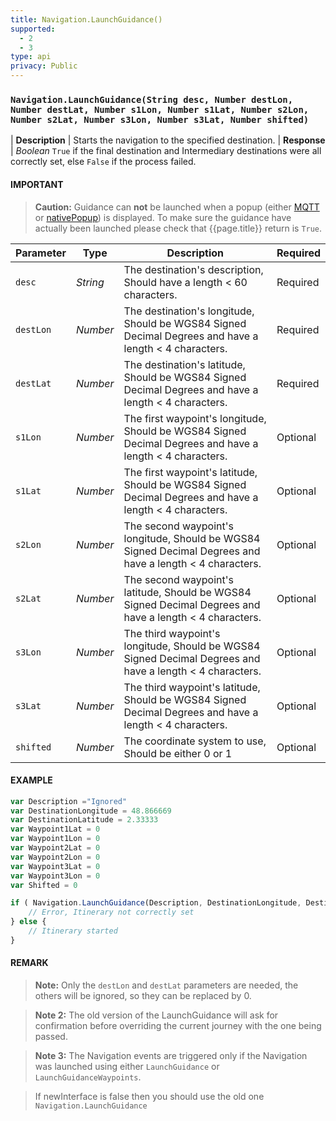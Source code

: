 ```yaml
---
title: Navigation.LaunchGuidance()
supported:
  - 2
  - 3
type: api
privacy: Public
---
```


### `Navigation.LaunchGuidance(String desc, Number destLon, Number destLat, Number s1Lon, Number s1Lat, Number s2Lon, Number s2Lat, Number s3Lon, Number s3Lat, Number shifted)`

| **Description** | Starts the navigation to the specified destination.
| **Response** | *Boolean*  `True` if the final destination and Intermediary destinations were all correctly set, else `False` if the process failed.


#### IMPORTANT

> **Caution:** Guidance can **not** be launched when a popup (either [MQTT]({{site.baseurl}}/webportal/v1/connectivity/notification/#sending-popup) or [nativePopup]({{site.baseurl}}/webportal/v1/reference/list/#api-WebPortal-nativePopup-open)) is displayed. To make sure the guidance have actually been launched please check that {{page.title}} return is `True`.

Parameter | Type | Description | Required
----|----|----|----
`desc` | *String* | The destination's description, Should have a length < 60 characters. | Required
`destLon` | *Number* | The destination's longitude, Should be WGS84 Signed Decimal Degrees and have a length < 4 characters. | Required
`destLat`| *Number* | The destination's latitude, Should be WGS84 Signed Decimal Degrees and have a length < 4 characters. | Required
`s1Lon` | *Number* | The first waypoint's longitude, Should be WGS84 Signed Decimal Degrees and have a length < 4 characters. | Optional
`s1Lat` | *Number* | The first waypoint's latitude, Should be WGS84 Signed Decimal Degrees and have a length < 4 characters. | Optional
`s2Lon` | *Number* | The second waypoint's longitude, Should be WGS84 Signed Decimal Degrees and have a length < 4 characters. | Optional
`s2Lat` | *Number* | The second waypoint's latitude, Should be WGS84 Signed Decimal Degrees and have a length < 4 characters. | Optional
`s3Lon` | *Number* | The third waypoint's longitude, Should be WGS84 Signed Decimal Degrees and have a length < 4 characters. | Optional
`s3Lat` | *Number* | The third waypoint's latitude, Should be WGS84 Signed Decimal Degrees and have a length < 4 characters. | Optional
`shifted` | *Number* | The coordinate system to use, Should be either 0 or 1 | Optional

#### EXAMPLE

```javascript
var Description ="Ignored"
var DestinationLongitude = 48.866669
var DestinationLatitude = 2.33333
var Waypoint1Lat = 0
var Waypoint1Lon = 0
var Waypoint2Lat = 0
var Waypoint2Lon = 0
var Waypoint3Lat = 0
var Waypoint3Lon = 0
var Shifted = 0

if ( Navigation.LaunchGuidance(Description, DestinationLongitude, DestinationLatitude, Waypoint1Lat, Waypoint1Lon, Waypoint2Lat, Waypoint2Lon, Waypoint3Lat, Waypoint3Lon, Shifted) === false ) {
	// Error, Itinerary not correctly set
} else {
	// Itinerary started
}
```

#### REMARK

>**Note:** Only the `destLon` and `destLat` parameters are needed, the others will be ignored, so they can be replaced by 0.

>**Note 2:** The old version of the LaunchGuidance will ask for confirmation before overriding the current journey with the one being passed.

>**Note 3:** The Navigation events are triggered only if the Navigation was launched using either `LaunchGuidance` or `LaunchGuidanceWaypoints`.

>If newInterface is false then you should use the old one `Navigation.LaunchGuidance`
